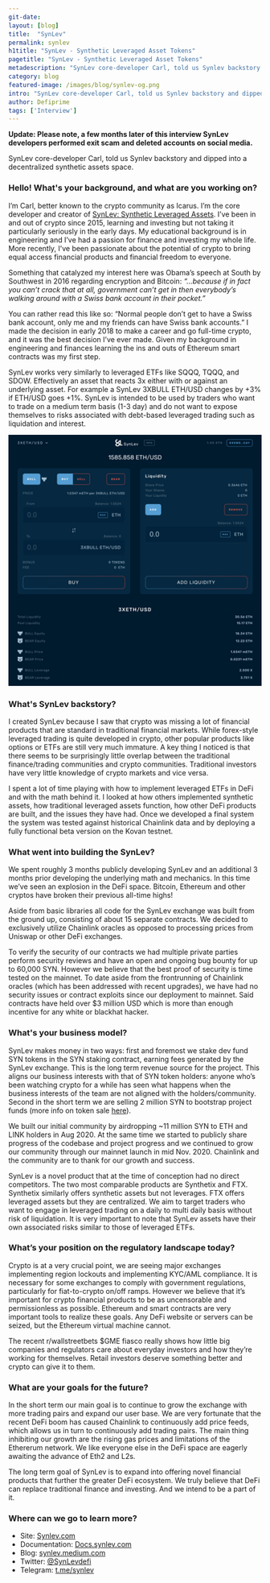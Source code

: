 ```yaml
---
git-date:
layout: [blog]
title:  "SynLev"
permalink: synlev
h1title: "SynLev - Synthetic Leveraged Asset Tokens"
pagetitle: "SynLev - Synthetic Leveraged Asset Tokens"
metadescription: "SynLev core-developer Carl, told us Synlev backstory and dipped into a decentralized synthetic assets space"
category: blog
featured-image: /images/blog/synlev-og.png
intro: "SynLev core-developer Carl, told us Synlev backstory and dipped into a decentralized synthetic assets space"
author: Defiprime
tags: ['Interview']
---
```

**Update: Please note, a few months later of this interview SynLev developers performed exit scam and deleted accounts on social media.**


SynLev core-developer Carl, told us Synlev backstory and dipped into a decentralized synthetic assets space.

### Hello! What's your background, and what are you working on?

I’m Carl, better known to the crypto community as Icarus. I’m the core developer and creator of [SynLev: Synthetic Leveraged Assets](https://synlev.com/). I’ve been in and out of crypto since 2015, learning and investing but not taking it particularly seriously in the early days. My educational background is in engineering and I’ve had a passion for finance and investing my whole life. More recently, I’ve been passionate about the potential of crypto to bring equal access financial products and financial freedom to everyone.

Something that catalyzed my interest here was Obama’s speech at South by Southwest in 2016 regarding encryption and Bitcoin: _“...because if in fact you can’t crack that at all, government can’t get in then everybody’s walking around with a Swiss bank account in their pocket.”_

You can rather read this like so: “Normal people don’t get to have a Swiss bank account, only me and my friends can have Swiss bank accounts.” I made the decision in early 2018 to make a career and go full-time crypto, and it was the best decision I’ve ever made. Given my background in engineering and finances learning the ins and outs of Ethereum smart contracts was my first step.

SynLev works very similarly to leveraged ETFs like SQQQ, TQQQ, and SDOW. Effectively an asset that reacts 3x either with or against an underlying asset. For example a SynLev 3XBULL ETH/USD changes by +3% if ETH/USD goes +1%. SynLev is intended to be used by traders who want to trade on a medium term basis (1-3 day) and do not want to expose themselves to risks associated with debt-based leveraged trading such as liquidation and interest.

![](/images/blog/SynLev_Exchange.png)

### What's SynLev backstory?

I created SynLev because I saw that crypto was missing a lot of financial products that are standard in traditional financial markets. While forex-style leveraged trading is quite developed in crypto, other popular products like options or ETFs are still very much immature. A key thing I noticed is that there seems to be surprisingly little overlap between the traditional finance/trading communities and crypto communities. Traditional investors have very little knowledge of crypto markets and vice versa.  

I spent a lot of time playing with how to implement leveraged ETFs in DeFi and with the math behind it. I looked at how others implemented synthetic assets, how traditional leveraged assets function, how other DeFi products are built, and the issues they have had. Once we developed a final system the system was tested against historical Chainlink data and by deploying a fully functional beta version on the Kovan testnet.


### What went into building the SynLev?

We spent roughly 3 months publicly developing SynLev and an additional 3 months prior developing the underlying math and mechanics. In this time we’ve seen an explosion in the DeFi space. Bitcoin, Ethereum and other cryptos have broken their previous all-time highs!

Aside from basic libraries all code for the SynLev exchange was built from the ground up, consisting of about 15 separate contracts. We decided to exclusively utilize Chainlink oracles as opposed to processing prices from Uniswap or other DeFi exchanges.

To verify the security of our contracts we had multiple private parties perform security reviews and have an open and ongoing bug bounty for up to 60,000 SYN. However we believe that the best proof of security is time tested on the mainnet. To date aside from the frontrunning of Chainlink oracles (which has been addressed with recent upgrades), we have had no security issues or contract exploits since our deployment to mainnet. Said contracts have held over $3 million USD which is more than enough incentive for any white or blackhat hacker.


### What's your business model?

SynLev makes money in two ways: first and foremost we stake dev fund SYN tokens in the SYN staking contract, earning fees generated by the SynLev exchange. This is the long term revenue source for the project. This aligns our business interests with that of SYN token holders: anyone who’s been watching crypto for a while has seen what happens when the business interests of the team are not aligned with the holders/community. Second in the short term we are selling 2 million SYN to bootstrap project funds (more info on token sale [here](https://synlev.medium.com/syn-token-economics-allocation-and-sales-proposal-55f17cdff7a3)).

We built our initial community by airdropping ~11 million SYN to ETH and LINK holders in Aug 2020. At the same time we started to publicly share progress of the codebase and project progress and we continued to grow our community through our mainnet launch in mid Nov. 2020. Chainlink and the community are to thank for our growth and success.

SynLev is a novel product that at the time of conception had no direct competitors. The two most comparable products are Synthetix and FTX. Synthetix similarly offers synthetic assets but not leverages. FTX offers leveraged assets but they are centralized. We aim to target traders who want to engage in leveraged trading on a daily to multi daily basis without risk of liquidation. It is very important to note that SynLev assets have their own associated risks similar to those of leveraged ETFs.


### What’s your position on the regulatory landscape today?

Crypto is at a very crucial point, we are seeing major exchanges implementing region lockouts and implementing KYC/AML compliance. It is necessary for some exchanges to comply with government regulations, particularly for fiat-to-crypto on/off ramps. However we believe that it’s important for crypto financial products to be as uncensorable and permissionless as possible. Ethereum and smart contracts are very important tools to realize these goals. Any DeFi website or servers can be seized, but the Ethereum virtual machine cannot.

The recent r/wallstreetbets $GME fiasco really shows how little big companies and regulators care about everyday investors and how they’re working for themselves. Retail investors deserve something better and crypto can give it to them.


### What are your goals for the future?

In the short term our main goal is to continue to grow the exchange with more trading pairs and expand our user base. We are very fortunate that the recent DeFi boom has caused Chainlink to continuously add price feeds, which allows us in turn to continuously add trading pairs. The main thing inhibiting our growth are the rising gas prices and limitations of the Ethererum network. We like everyone else in the DeFi space are eagerly awaiting the advance of Eth2 and L2s.

The long term goal of SynLev is to expand into offering novel financial products that further the greater DeFi ecosystem. We truly believe that DeFi can replace traditional finance and investing. And we intend to be a part of it.


### Where can we go to learn more?

- Site: [Synlev.com](https://Synlev.com)
- Documentation: [Docs.synlev.com](https://Docs.synlev.com)
- Blog: [synlev.medium.com](https://synlev.medium.com)
- Twitter: [@SynLevdefi](https://twitter.com/SynLevdefi)
- Telegram: [t.me/synlev](https://t.me/synlev)
